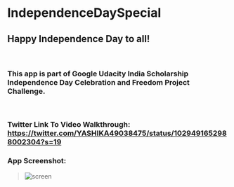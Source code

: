 # IndependenceDaySpecial

## Happy Independence Day to all! 
<br/>

### This app is part of Google Udacity India Scholarship Independence Day Celebration and Freedom Project Challenge.
<br/>

### Twitter Link To Video Walkthrough: https://twitter.com/YASHIKA49038475/status/1029491652988002304?s=19

### App Screenshot: 

> ![screen](https://user-images.githubusercontent.com/39722898/44120879-72316266-a03b-11e8-9a9c-520e9d274dbb.jpeg)

